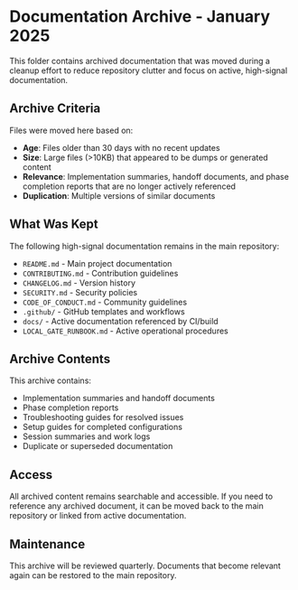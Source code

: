 # Documentation Archive - January 2025

This folder contains archived documentation that was moved during a cleanup effort to reduce repository clutter and focus on active, high-signal documentation.

## Archive Criteria

Files were moved here based on:

- **Age**: Files older than 30 days with no recent updates
- **Size**: Large files (>10KB) that appeared to be dumps or generated content
- **Relevance**: Implementation summaries, handoff documents, and phase completion reports that are no longer actively referenced
- **Duplication**: Multiple versions of similar documents

## What Was Kept

The following high-signal documentation remains in the main repository:

- `README.md` - Main project documentation
- `CONTRIBUTING.md` - Contribution guidelines
- `CHANGELOG.md` - Version history
- `SECURITY.md` - Security policies
- `CODE_OF_CONDUCT.md` - Community guidelines
- `.github/` - GitHub templates and workflows
- `docs/` - Active documentation referenced by CI/build
- `LOCAL_GATE_RUNBOOK.md` - Active operational procedures

## Archive Contents

This archive contains:

- Implementation summaries and handoff documents
- Phase completion reports
- Troubleshooting guides for resolved issues
- Setup guides for completed configurations
- Session summaries and work logs
- Duplicate or superseded documentation

## Access

All archived content remains searchable and accessible. If you need to reference any archived document, it can be moved back to the main repository or linked from active documentation.

## Maintenance

This archive will be reviewed quarterly. Documents that become relevant again can be restored to the main repository.
